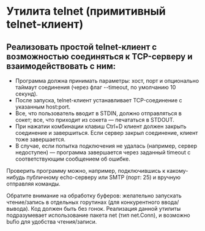 # Утилита telnet (примитивный telnet-клиент)
## Реализовать простой telnet-клиент с возможностью соединяться к TCP-серверу и взаимодействовать с ним:

- Программа должна принимать параметры: хост, порт и опционально таймаут соединения (через флаг --timeout, по умолчанию 10 секунд).
- После запуска, telnet-клиент устанавливает TCP-соединение с указанным host:port.
- Все, что пользователь вводит в STDIN, должно отправляться в сокет; все, что приходит из сокета — печататься в STDOUT.
- При нажатии комбинации клавиш Ctrl+D клиент должен закрыть соединение и завершиться. Если сервер закрыл соединение, клиент тоже завершается.
- В случае, если попытка подключения не удалась (например, сервер недоступен) — программа завершается через заданный timeout с соответствующим сообщением об ошибке.

Проверить программу можно, например, подключившись к какому-нибудь публичному echo-серверу или SMTP (порт: 25) и вручную отправляя команды.

Обратите внимание на обработку буферов: желательно запускать чтение/запись в отдельных горутинах (для конкурентного ввода/вывода). Код должен быть без гонок. Реализация данной утилиты подразумевает использование пакета net (тип net.Conn), и возможно bufio для удобства чтения/записи.